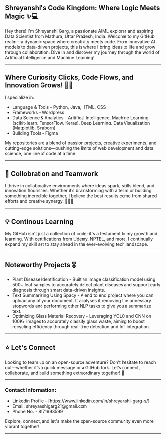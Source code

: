 ## Shreyanshi's Code Kingdom: Where Logic Meets Magic ✨💻
<p>
  Hey there! I'm Shreyanshi Garg, a passionate AIML explorer and aspiring Data Scientist from Mathura, Uttar Pradesh, India. Welcome to my GitHub realm—a dynamic space where creativity meets code. From innovative AI models to data-driven projects, this is where I bring ideas to life and grow through collaboration. Dive in and discover my journey through the world of Artificial Intelligence and Machine Learning!
</p>
<hr>
<h2> Where Curiosity Clicks, Code Flows, and Innovation Grows! 🚀✨ </h2>

I specialize in:
<ul>
  <li> Language & Tools - Python, Java, HTML, CSS </li>
  <li> Frameworks - Wordpress </li>
  <li> Data Science & Analytics - Aritifical Intelligence, Machine Learning (scikit-learn, TensorFlow, Keras), Deep Learning, Data Visualization (Matplotlib, Seaborn)</li>
  <li> Building Tools - Figma </li>
</ul>
<p> My repositories are a blend of passion projects, creative experiments, and cutting-edge solutions—pushing the limits of web development and data science, one line of code at a time. </p>

<hr>
<h2> 🤝 Collobration and Teamwork </h2>

<p> I thrive in collaborative environments where ideas spark, skills blend, and innovation flourishes. Whether it’s brainstorming with a team or building something incredible together, I believe the best results come from shared efforts and creative synergy. 💬👥💡 </p>
<hr>

<h2> 💡 Continous Learning </h2>
<p> My GitHub isn't just a collection of code; it's a testament to my growth and learning. With certifications from Udemy, NPTEL, and more, I continually expand my skill set to stay ahead in the ever-evolving tech landscape. </p>
<hr>

<h2> Noteworthy Projects 🎖️ </h2>
<ul>
  <li> Plant Disease Identification - Built an image classification model using 500+ leaf samples to accurately detect plant diseases and support early diagnosis through smart data-driven insights. </li>
  <li> Text Summarizing Using Spacy - A end to end project where you can upload any of your document. It analyses it removing the unnessary stopwords and performing other NLP tasks to give you a summarize text. </li>
  <li> Optimizing Glass Material Recovery - Leveraging YOLO and CNN on 100K+ images to accurately classify glass waste, aiming to boost recycling efficiency through real-time detection and IoT integration.
</li>
</ul>
<hr>

<h2> ⭐️ Let's Connect</h2>
<p> Looking to team up on an open-source adventure? Don’t hesitate to reach out—whether it’s a quick message or a GitHub fork. Let’s connect, collaborate, and build something extraordinary together! 🚀 </p>
<hr>

<h3> Contact Information: </h3>
<ul>
  <li> Linkedin Profile - [https://www.linkedin.com/in/shreyanshi-garg-s/] </li>
  <li> Email: shreyanshigarg21@gmail.com </li>
  <li> Phone No. - 8171993599 </li>
</ul>
<p> Explore, connect, and let's make the open-source community even more vibrant together! </p>
<hr>
